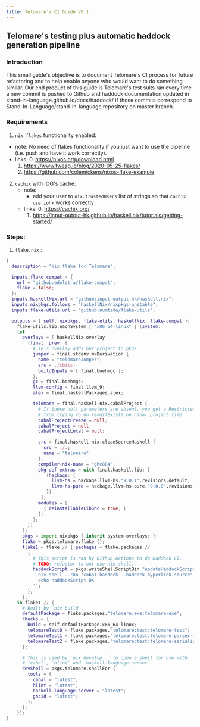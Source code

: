 ```yaml
---
title: Telomare's CI Guide V0.1
---
```


## Telomare's testing plus automatic haddock generation pipeline


### Introduction

This small guide's objective is to document Telomare's CI process for future refactoring and to help enable anyone who would want to do something similar. Our end product of this guide is Telomare's test suits ran every time a new commit is pushed to Github and haddock documentation updated in stand-in-language.github.io/docs/haddock/ if those commits correspond to Stand-In-Language/stand-in-language repository on master branch.

### Requirements

1. `nix flakes` functionality enabled:
  - note: No need of flakes functionality if you just want to use the pipeline (i.e. push and have it work correctly).
  - links:
      0. https://nixos.org/download.html
      1. https://www.tweag.io/blog/2020-05-25-flakes/
      2. https://github.com/colemickens/nixos-flake-example
2. `cachix` with IOG's cache:
   - note:
     - add your user to `nix.trustedUsers` list of strings so that `cachix use iohk` works correctly
   - links:
     0. https://cachix.org/
     1. https://input-output-hk.github.io/haskell.nix/tutorials/getting-started/

### Steps:

1. `flake.nix` :

```nix 
{
  description = "Nix flake for Telomare";

  inputs.flake-compat = {
    url = "github:edolstra/flake-compat";
    flake = false;
  };
  inputs.haskellNix.url = "github:input-output-hk/haskell.nix";
  inputs.nixpkgs.follows = "haskellNix/nixpkgs-unstable";
  inputs.flake-utils.url = "github:numtide/flake-utils";

  outputs = { self, nixpkgs, flake-utils, haskellNix, flake-compat }:
    flake-utils.lib.eachSystem [ "x86_64-linux" ] (system:
    let
      overlays = [ haskellNix.overlay
        (final: prev: {
          # This overlay adds our project to pkgs
          jumper = final.stdenv.mkDerivation {
            name = "telomareJumper";
            src = ./cbits;
            buildInputs = [ final.boehmgc ];
          };
          gc = final.boehmgc;
          llvm-config = final.llvm_9;
          alex = final.haskellPackages.alex;

          telomare = final.haskell-nix.cabalProject {
            # If these null parameters are absent, you get a RestrictedPathError error
            # from trying to do readIfExists on cabal.project file
            cabalProjectFreeze = null;
            cabalProject = null;
            cabalProjectLocal = null;

            src = final.haskell-nix.cleanSourceHaskell {
              src = ./.;
              name = "telomare";
            };
            compiler-nix-name = "ghc884";
            pkg-def-extras = with final.haskell.lib; [
               (hackage: {
                 llvm-hs = hackage.llvm-hs."9.0.1".revisions.default;
                 llvm-hs-pure = hackage.llvm-hs-pure."9.0.0".revisions.default;
               })
             ];
            modules = [
              { reinstallableLibGhc = true; }
            ];
          };
        })
      ];
      pkgs = import nixpkgs { inherit system overlays; };
      flake = pkgs.telomare.flake {};
      flake1 = flake // { packages = flake.packages //
        {
          # This script is ran by Github Actions to do Haddock CI.
          # TODO: refactor to not use nix-shell.
          haddockScript = pkgs.writeShellScriptBin "updateHaddockScript" ''
            nix-shell --run "cabal haddock --haddock-hyperlink-source"
            echo haddockScript OK
          '';
        };
      };
    in flake1 // {
      # Built by `nix build .`
      defaultPackage = flake.packages."telomare:exe:telomare-exe";
      checks = {
        build = self.defaultPackage.x86_64-linux;
        telomareTest0 = flake.packages."telomare:test:telomare-test";
        telomareTest1 = flake.packages."telomare:test:telomare-parser-test";
        telomareTest2 = flake.packages."telomare:test:telomare-serializer-test";
      };

      # This is used by `nix develop .` to open a shell for use with
      # `cabal`, `hlint` and `haskell-language-server`
      devShell = pkgs.telomare.shellFor {
        tools = {
          cabal = "latest";
          hlint = "latest";
          haskell-language-server = "latest";
          ghcid = "latest";
        };
      };
    });
}

```
